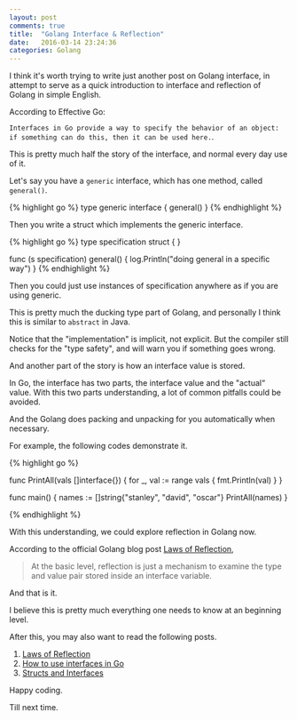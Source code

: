 ```yaml
---
layout: post
comments: true
title:  "Golang Interface & Reflection"
date:   2016-03-14 23:24:36
categories: Golang
---
```


I think it's worth trying to write just another post on Golang interface, in attempt to serve as a quick introduction to interface and reflection of Golang in simple English.

According to Effective Go:

`Interfaces in Go provide a way to specify the behavior of an object: if something can do this, then it can be used here.`. 

This is pretty much half the story of the interface, and normal every day use of it.

Let's say you have a `generic` interface, which has one method, called `general()`.

{% highlight go %}
type generic interface {
    general()
}
{% endhighlight %}

Then you write a struct which implements the generic interface.

{% highlight go %}
type specification struct {
}

func (s specification) general() {
    log.Println("doing general in a specific way")
}
{% endhighlight %}

Then you could just use instances of specification anywhere as if you are using generic.

This is pretty much the ducking type part of Golang, and personally I think this is similar to `abstract` in Java.

Notice that the "implementation" is implicit, not explicit. But the compiler still checks for the "type safety", and will warn you if something goes wrong.

And another part of the story is how an interface value is stored. 

In Go, the interface has two parts, the interface value and the "actual“ value. With this two parts understanding, a lot of common pitfalls could be avoided.

And the Golang does packing and unpacking for you automatically when necessary.

For example, the following codes demonstrate it. 

{% highlight go %}

func PrintAll(vals []interface{}) {
    for _, val := range vals {
        fmt.Println(val)
    }
}

func main() {
    names := []string{"stanley", "david", "oscar"}
    PrintAll(names)
}

{% endhighlight %}

With this understanding, we could explore reflection in Golang now. 

According to the official Golang blog post [Laws of Reflection](http://blog.golang.org/laws-of-reflection),

>At the basic level, reflection is just a mechanism to examine the type and value pair stored inside an interface variable.

And that is it. 

I believe this is pretty much everything one needs to know at an beginning level.

After this, you may also want to read the following posts. 

1. [Laws of Reflection](http://blog.golang.org/laws-of-reflection)
2. [How to use interfaces in Go](http://jordanorelli.com/post/32665860244/how-to-use-interfaces-in-go)
3. [Structs and Interfaces](https://www.golang-book.com/books/intro/9)

Happy coding.

Till next time.
